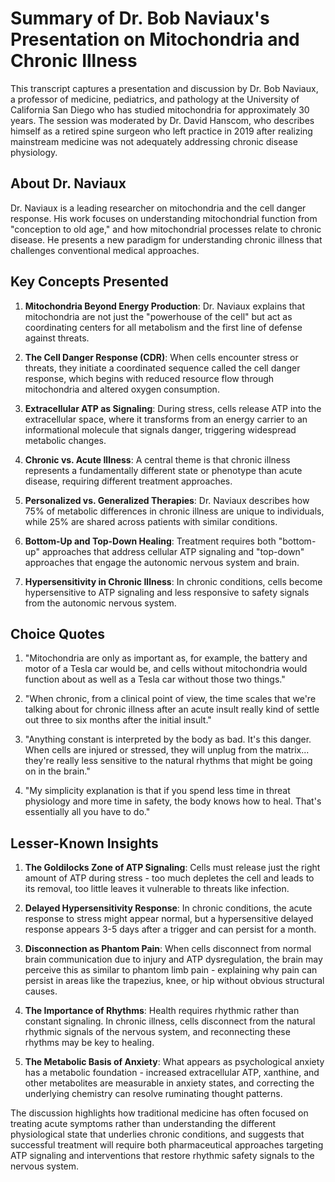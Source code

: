 # Summary of Dr. Bob Naviaux's Presentation on Mitochondria and Chronic Illness

This transcript captures a presentation and discussion by Dr. Bob Naviaux, a professor of medicine, pediatrics, and pathology at the University of California San Diego who has studied mitochondria for approximately 30 years. The session was moderated by Dr. David Hanscom, who describes himself as a retired spine surgeon who left practice in 2019 after realizing mainstream medicine was not adequately addressing chronic disease physiology.

## About Dr. Naviaux
Dr. Naviaux is a leading researcher on mitochondria and the cell danger response. His work focuses on understanding mitochondrial function from "conception to old age," and how mitochondrial processes relate to chronic disease. He presents a new paradigm for understanding chronic illness that challenges conventional medical approaches.

## Key Concepts Presented

1. **Mitochondria Beyond Energy Production**: Dr. Naviaux explains that mitochondria are not just the "powerhouse of the cell" but act as coordinating centers for all metabolism and the first line of defense against threats.

2. **The Cell Danger Response (CDR)**: When cells encounter stress or threats, they initiate a coordinated sequence called the cell danger response, which begins with reduced resource flow through mitochondria and altered oxygen consumption.

3. **Extracellular ATP as Signaling**: During stress, cells release ATP into the extracellular space, where it transforms from an energy carrier to an informational molecule that signals danger, triggering widespread metabolic changes.

4. **Chronic vs. Acute Illness**: A central theme is that chronic illness represents a fundamentally different state or phenotype than acute disease, requiring different treatment approaches.

5. **Personalized vs. Generalized Therapies**: Dr. Naviaux describes how 75% of metabolic differences in chronic illness are unique to individuals, while 25% are shared across patients with similar conditions.

6. **Bottom-Up and Top-Down Healing**: Treatment requires both "bottom-up" approaches that address cellular ATP signaling and "top-down" approaches that engage the autonomic nervous system and brain.

7. **Hypersensitivity in Chronic Illness**: In chronic conditions, cells become hypersensitive to ATP signaling and less responsive to safety signals from the autonomic nervous system.

## Choice Quotes

1. "Mitochondria are only as important as, for example, the battery and motor of a Tesla car would be, and cells without mitochondria would function about as well as a Tesla car without those two things."

2. "When chronic, from a clinical point of view, the time scales that we're talking about for chronic illness after an acute insult really kind of settle out three to six months after the initial insult."

3. "Anything constant is interpreted by the body as bad. It's this danger. When cells are injured or stressed, they will unplug from the matrix... they're really less sensitive to the natural rhythms that might be going on in the brain."

4. "My simplicity explanation is that if you spend less time in threat physiology and more time in safety, the body knows how to heal. That's essentially all you have to do."

## Lesser-Known Insights

1. **The Goldilocks Zone of ATP Signaling**: Cells must release just the right amount of ATP during stress - too much depletes the cell and leads to its removal, too little leaves it vulnerable to threats like infection.

2. **Delayed Hypersensitivity Response**: In chronic conditions, the acute response to stress might appear normal, but a hypersensitive delayed response appears 3-5 days after a trigger and can persist for a month.

3. **Disconnection as Phantom Pain**: When cells disconnect from normal brain communication due to injury and ATP dysregulation, the brain may perceive this as similar to phantom limb pain - explaining why pain can persist in areas like the trapezius, knee, or hip without obvious structural causes.

4. **The Importance of Rhythms**: Health requires rhythmic rather than constant signaling. In chronic illness, cells disconnect from the natural rhythmic signals of the nervous system, and reconnecting these rhythms may be key to healing.

5. **The Metabolic Basis of Anxiety**: What appears as psychological anxiety has a metabolic foundation - increased extracellular ATP, xanthine, and other metabolites are measurable in anxiety states, and correcting the underlying chemistry can resolve ruminating thought patterns.

The discussion highlights how traditional medicine has often focused on treating acute symptoms rather than understanding the different physiological state that underlies chronic conditions, and suggests that successful treatment will require both pharmaceutical approaches targeting ATP signaling and interventions that restore rhythmic safety signals to the nervous system.